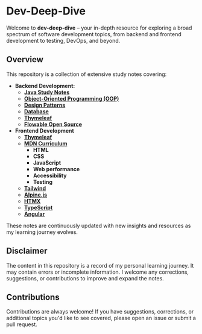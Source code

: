 # Dev-Deep-Dive

Welcome to **dev-deep-dive** – your in-depth resource for exploring a broad spectrum of software development topics, from backend and frontend development to testing, DevOps, and beyond.

## Overview

This repository is a collection of extensive study notes covering:

- **Backend Development:**
    - [**Java Study Notes**](./Java%20Study%20Notes/Java%20Study%20Notes.md#java-study-notes)
    - [**Object-Oriented Programming (OOP)**](./Object-Oriented%20Programming%20(OOP)/Object-Oriented%20Programming%20(OOP).md#object-oriented-programming-oop)
    - [**Design Patterns**](./Design%20Patterns/Design%20Patterns.md#design-patterns)
    - [**Database**](./Database/Database.md#database)
    - [**Thymeleaf**](https://www.thymeleaf.org/documentation.html)
    - [**Flowable Open Source**](./Flowable/Flowable.md#flowable-open-source)
- **Frontend Development**
    - [**Thymeleaf**](./Thymeleaf/Thymeleaf.md#thymeleaf)
    - [**MDN Curriculum**](https://developer.mozilla.org/en-US/curriculum/)
        - **HTML**
        - **CSS**
        - **JavaScript**
        - **Web performance**
        - **Accessibility**
        - **Testing**
    - [**Tailwind**](https://tailwindcss.com/docs)
    - [**Alpine.js**](https://alpinejs.dev/start-here)
    - [**HTMX**](https://htmx.org/docs/)
    - [**TypeScript**](https://www.typescriptlang.org/docs/handbook/intro.html)
    - [**Angular**](https://angular.dev/overview)

These notes are continuously updated with new insights and resources as my learning journey evolves.

## Disclaimer

The content in this repository is a record of my personal learning journey. It may contain errors or incomplete information. I welcome any corrections, suggestions, or contributions to improve and expand the notes.

## Contributions

Contributions are always welcome! If you have suggestions, corrections, or additional topics you'd like to see covered, please open an issue or submit a pull request.